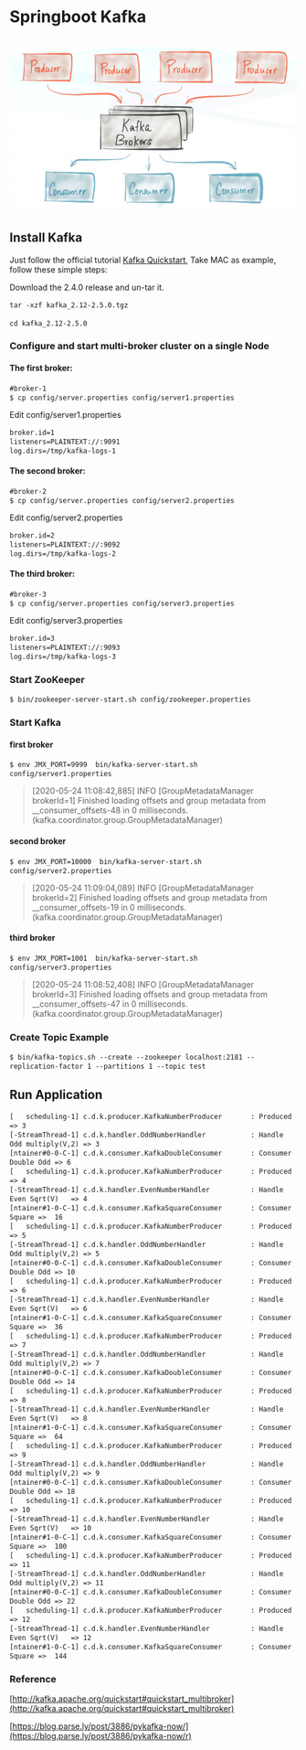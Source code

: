 Springboot Kafka
===================

&#8194;&#8194; ![enter image description here](https://github.com/VickyFengYu/springboot-kafka/blob/master/image/kafka.png?raw=true)

## <i class="icon-folder-open"></i> Install Kafka

Just follow the official tutorial [Kafka Quickstart](https://kafka.apache.org/quickstart),
Take MAC as example, follow these simple steps: 

Download the 2.4.0 release and un-tar it.


```
tar -xzf kafka_2.12-2.5.0.tgz

cd kafka_2.12-2.5.0
```

### Configure and start multi-broker cluster on a single Node

#### The first broker:
```
#broker-1
$ cp config/server.properties config/server1.properties
```

Edit config/server1.properties

```
broker.id=1
listeners=PLAINTEXT://:9091
log.dirs=/tmp/kafka-logs-1
```

#### The second broker:
```
#broker-2
$ cp config/server.properties config/server2.properties
```

Edit config/server2.properties

```
broker.id=2
listeners=PLAINTEXT://:9092
log.dirs=/tmp/kafka-logs-2
```

#### The third broker:
```
#broker-3
$ cp config/server.properties config/server3.properties
```
Edit config/server3.properties

```
broker.id=3
listeners=PLAINTEXT://:9093
log.dirs=/tmp/kafka-logs-3
```

### Start ZooKeeper 

```
$ bin/zookeeper-server-start.sh config/zookeeper.properties
```

### Start Kafka
#### first broker 
```
$ env JMX_PORT=9999  bin/kafka-server-start.sh config/server1.properties
```
> [2020-05-24 11:08:42,885] INFO [GroupMetadataManager brokerId=1] Finished loading offsets and group metadata from __consumer_offsets-48 in 0 milliseconds. (kafka.coordinator.group.GroupMetadataManager)


#### second broker 
```
$ env JMX_PORT=10000  bin/kafka-server-start.sh config/server2.properties
```
> [2020-05-24 11:09:04,089] INFO [GroupMetadataManager brokerId=2] Finished loading offsets and group metadata from __consumer_offsets-19 in 0 milliseconds. (kafka.coordinator.group.GroupMetadataManager)


#### third broker 
```
$ env JMX_PORT=1001  bin/kafka-server-start.sh config/server3.properties
```
> [2020-05-24 11:08:52,408] INFO [GroupMetadataManager brokerId=3] Finished loading offsets and group metadata from __consumer_offsets-47 in 0 milliseconds. (kafka.coordinator.group.GroupMetadataManager)


### Create Topic Example
```
$ bin/kafka-topics.sh --create --zookeeper localhost:2181 --replication-factor 1 --partitions 1 --topic test
```

## <i class="icon-folder-open"></i> Run Application

```
[   scheduling-1] c.d.k.producer.KafkaNumberProducer       : Produced => 3
[-StreamThread-1] c.d.k.handler.OddNumberHandler           : Handle Odd multiply(V,2) => 3
[ntainer#0-0-C-1] c.d.k.consumer.KafkaDoubleConsumer       : Consumer Double Odd => 6
[   scheduling-1] c.d.k.producer.KafkaNumberProducer       : Produced => 4
[-StreamThread-1] c.d.k.handler.EvenNumberHandler          : Handle Even Sqrt(V)   => 4
[ntainer#1-0-C-1] c.d.k.consumer.KafkaSquareConsumer       : Consumer Square =>  16
[   scheduling-1] c.d.k.producer.KafkaNumberProducer       : Produced => 5
[-StreamThread-1] c.d.k.handler.OddNumberHandler           : Handle Odd multiply(V,2) => 5
[ntainer#0-0-C-1] c.d.k.consumer.KafkaDoubleConsumer       : Consumer Double Odd => 10
[   scheduling-1] c.d.k.producer.KafkaNumberProducer       : Produced => 6
[-StreamThread-1] c.d.k.handler.EvenNumberHandler          : Handle Even Sqrt(V)   => 6
[ntainer#1-0-C-1] c.d.k.consumer.KafkaSquareConsumer       : Consumer Square =>  36
[   scheduling-1] c.d.k.producer.KafkaNumberProducer       : Produced => 7
[-StreamThread-1] c.d.k.handler.OddNumberHandler           : Handle Odd multiply(V,2) => 7
[ntainer#0-0-C-1] c.d.k.consumer.KafkaDoubleConsumer       : Consumer Double Odd => 14
[   scheduling-1] c.d.k.producer.KafkaNumberProducer       : Produced => 8
[-StreamThread-1] c.d.k.handler.EvenNumberHandler          : Handle Even Sqrt(V)   => 8
[ntainer#1-0-C-1] c.d.k.consumer.KafkaSquareConsumer       : Consumer Square =>  64
[   scheduling-1] c.d.k.producer.KafkaNumberProducer       : Produced => 9
[-StreamThread-1] c.d.k.handler.OddNumberHandler           : Handle Odd multiply(V,2) => 9
[ntainer#0-0-C-1] c.d.k.consumer.KafkaDoubleConsumer       : Consumer Double Odd => 18
[   scheduling-1] c.d.k.producer.KafkaNumberProducer       : Produced => 10
[-StreamThread-1] c.d.k.handler.EvenNumberHandler          : Handle Even Sqrt(V)   => 10
[ntainer#1-0-C-1] c.d.k.consumer.KafkaSquareConsumer       : Consumer Square =>  100
[   scheduling-1] c.d.k.producer.KafkaNumberProducer       : Produced => 11
[-StreamThread-1] c.d.k.handler.OddNumberHandler           : Handle Odd multiply(V,2) => 11
[ntainer#0-0-C-1] c.d.k.consumer.KafkaDoubleConsumer       : Consumer Double Odd => 22
[   scheduling-1] c.d.k.producer.KafkaNumberProducer       : Produced => 12
[-StreamThread-1] c.d.k.handler.EvenNumberHandler          : Handle Even Sqrt(V)   => 12
[ntainer#1-0-C-1] c.d.k.consumer.KafkaSquareConsumer       : Consumer Square =>  144
```

### <i class="icon-folder-open"></i> Reference

[http://kafka.apache.org/quickstart#quickstart_multibroker](http://kafka.apache.org/quickstart#quickstart_multibroker)

[https://blog.parse.ly/post/3886/pykafka-now/](https://blog.parse.ly/post/3886/pykafka-now/r)



